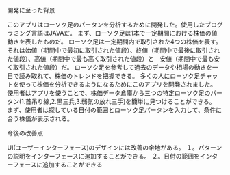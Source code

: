 開発に至った背景

このアプリはローソク足のパータンを分析するために開発した。使用したプログラミング言語はJAVAだ。
まず、ローソク足は1本で一定期間における株価の値動きを表したものだ。
ローソク足は一定期間内で取引された4つの株価を表す。それは始値（期間中で最初に取引された値段）、終値（期間中で最後に取引された値段）、高値（期間中で最も高く取引された値段）と　安値（期間中で最も安く取引された値段）だ。
ローソク足を参考して過去のデータや相場の動きを一目で読み取れて、株価のトレンドを把握できる。
多くの人にローソク足チャットを使って株価を分析できるようになるためにこのアプリを開発されました。
使用者はアプリを使うことで、株価データ倉庫から三つの特定ローソク足のパータン(1.首吊り線,2.黒三兵,3.弱気の放れ三手)を簡単に見つけることができる。
まず、使用者は探している日付の範囲とローソク足パータンを入力して、条件に合う株価が表示される。


今後の改善点

UI(ユーザーインターフェース)のデザインには改善の余地がある。
１。パターンの説明をインターフェースに追加することができる。
２。日付の範囲をインターフェースに追加することができる
